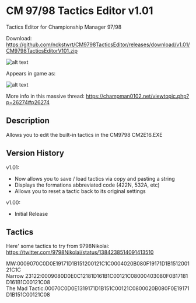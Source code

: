 # CM 97/98 Tactics Editor v1.01
Tactics Editor for Championship Manager 97/98

Download: https://github.com/nckstwrt/CM9798TacticsEditor/releases/download/v1.01/CM9798TacticsEditorV101.zip

![alt text](https://i.imgur.com/wPW0z9O.png)

Appears in game as:

![alt text](https://i.imgur.com/PecNj9k.png)

More info in this massive thread: https://champman0102.net/viewtopic.php?p=26274#p26274

## Description

Allows you to edit the built-in tactics in the CM9798 CM2E16.EXE

## Version History

v1.01:
* Now allows you to save / load tactics via copy and pasting a string
* Displays the formations abbreviated code (422N, 532A, etc)
* Allows you to reset a tactic back to its original settings

v1.00:
* Initial Release

## Tactics
Here' some tactics to try from 9798Nikolai: 
https://twitter.com/9798Nikolai/status/1384238514091413510

MW:0009070C0D0E19171D1B151200121C1C0004020B080F19171D1B151200121C1C
Narrow 23122:0009080D0E0C12181D161B1C00121C08000403080F0B17181D161B1C00121C08
The Mad Tactic:00070C0D0E1319171D1B151C00121C0800020B080F0E19171D1B151C00121C08
